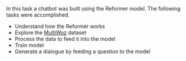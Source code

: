 In this task a chatbot was built using the Reformer model. The following tasks were accomplished.
* Understand how the Reformer works
* Explore the [MultiWoz](https://arxiv.org/abs/1810.00278) dataset
* Process the data to feed it into the model
* Train model
* Generate a dialogue by feeding a question to the model
